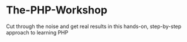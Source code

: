 # The-PHP-Workshop
Cut through the noise and get real results in this hands-on, step-by-step approach to learning PHP
